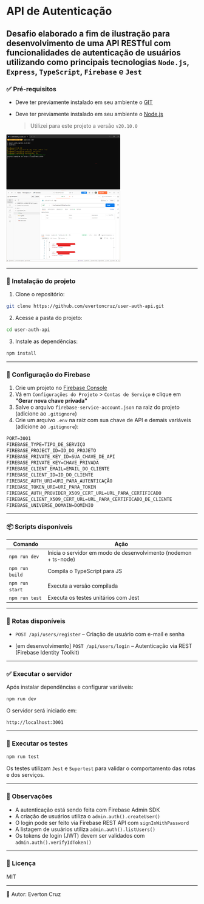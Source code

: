 # API de Autenticação

## Desafio elaborado a fim de ilustração para desenvolvimento de uma API RESTful com funcionalidades de autenticação de usuários utilizando como principais tecnologias `Node.js`, `Express`, `TypeScript`, `Firebase` e `Jest`


### ✅ Pré-requisitos

- Deve ter previamente instalado em seu ambiente o [GIT](https://git-scm.com/downloads)

- Deve ter previamente instalado em seu ambiente o [Node.js](https://nodejs.org)
  > Utilizei para este projeto a versão `v20.10.0`

<img src="./src/assets/terminal.png" width="300" alt="Imagem de terminal rodando o servidor"/> <img src="./src/assets/postman.png" width="300" alt="Imagem da ferramenta postman executando o recurso de listagem de usuários"/>

---

### 🚀 Instalação do projeto

1. Clone o repositório:

```bash
git clone https://github.com/evertoncruz/user-auth-api.git
```

2. Acesse a pasta do projeto:

```bash
cd user-auth-api
```

3. Instale as dependências:

```bash
npm install
```

---

### 🔐 Configuração do Firebase

1. Crie um projeto no [Firebase Console](https://console.firebase.google.com)
2. Vá em `Configurações do Projeto` > `Contas de Serviço` e clique em **"Gerar nova chave privada"**
3. Salve o arquivo `firebase-service-account.json` na raiz do projeto (adicione ao `.gitignore`)
4. Crie um arquivo `.env` na raiz com sua chave de API e demais variáveis (adicione ao `.gitignore`):

```env
PORT=3001
FIREBASE_TYPE=TIPO_DE_SERVIÇO
FIREBASE_PROJECT_ID=ID_DO_PROJETO
FIREBASE_PRIVATE_KEY_ID=SUA_CHAVE_DE_API
FIREBASE_PRIVATE_KEY=CHAVE_PRIVADA
FIREBASE_CLIENT_EMAIL=EMAIL_DO_CLIENTE
FIREBASE_CLIENT_ID=ID_DO_CLIENTE
FIREBASE_AUTH_URI=URI_PARA_AUTENTICAÇÃO
FIREBASE_TOKEN_URI=URI_PARA_TOKEN
FIREBASE_AUTH_PROVIDER_X509_CERT_URL=URL_PARA_CERTIFICADO
FIREBASE_CLIENT_X509_CERT_URL=URL_PARA_CERTIFICADO_DE_CLIENTE
FIREBASE_UNIVERSE_DOMAIN=DOMÍNIO

```

---

### 📦 Scripts disponíveis

| Comando | Ação |
|--------|------|
| `npm run dev` | Inicia o servidor em modo de desenvolvimento (nodemon + ts-node) |
| `npm run build` | Compila o TypeScript para JS |
| `npm run start` | Executa a versão compilada |
| `npm run test` | Executa os testes unitários com Jest |

---

### 📮 Rotas disponíveis

- `POST /api/users/register` – Criação de usuário com e-mail e senha
<!-- - `GET /api/users/list` – Listagem de usuários (Firebase Auth) TODO -->
- [em desenvolvimento] `POST /api/users/login` – Autenticação via REST (Firebase Identity Toolkit)

---

### ✅ Executar o servidor

Após instalar dependências e configurar variáveis:

```bash
npm run dev
```

O servidor será iniciado em:

```
http://localhost:3001
```

---

### 🧪 Executar os testes

```bash
npm run test
```

Os testes utilizam `Jest` e `Supertest` para validar o comportamento das rotas e dos serviços.

---

### 🧠 Observações

- A autenticação está sendo feita com Firebase Admin SDK
- A criação de usuários utiliza o `admin.auth().createUser()`
- O login pode ser feito via Firebase REST API com `signInWithPassword`
- A listagem de usuários utiliza `admin.auth().listUsers()`
- Os tokens de login (JWT) devem ser validados com `admin.auth().verifyIdToken()`

---

### 📁 Licença

MIT

---

👤 Autor: Everton Cruz
